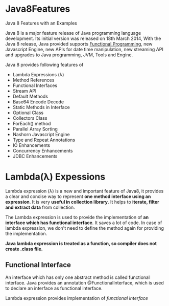 # Java8Features
Java 8 Features with an Examples

Java 8 is a major feature release of Java programming language development. Its initial version
was released on 18th March 2014, With the Java 8 release, Java provided supports [Functional Programming](https://en.wikipedia.org/wiki/Functional_programming), new Javascript Engine, new APIs for date time manipulation, new streaming API and upgrades to Java programming, JVM, Tools and Engine.

Java 8 provides following features of 

* Lambda Expressions (λ)
* Method References
* Functional Interfaces
* Stream API
* Default Methods
* Base64 Encode Decode
* Static Methods in Interface
* Optional Class
* Collectors Class
* ForEach() method
* Parallel Array Sorting
* Nashorn Javascript Engine
* Type and Repeat Annotations
* IO Enhancements
* Concurrency Enhancements
* JDBC Enhancements

# Lambda(λ) Expessions 
 
Lambda expression (λ) is a new and important feature of Java8, it provides a clear and concise way to represent **one method interface using an expression**. It is very **useful in collection library**. It helps to **iterate, filter and extract data** from collection.

The Lambda expression is used to provide the implementation of **an interface which has functional interface**. It saves a lot of code. In case of lambda expression, we don't need to define the method again for providing the implementation.

**Java lambda expression is treated as a function, so compiler does not create .class file.**

## Functional Interface
An interface which has only one abstract method is called functional interface. Java provides an annotation @FunctionalInterface, which is used to declare an interface as functional interface.

Lambda expression provides implementation of *functional interface*


